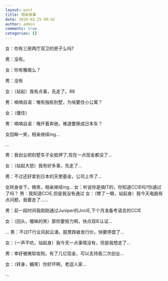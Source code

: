 ```yaml
---
layout: post
title: 相亲故事 
date: 2010-03-25 09:42
author: admin
comments: true
categories: []
---
```

<div id="blogDetailDiv">

女：你有三房两厅双卫的房子么吗?

男：没有。

女：你有雅阁么？

男：没有

女：（站起）我有点事，先走了。88

男：喃喃自语：俺有独栋别墅，为啥要住小公寓？

女：（僵住）

男：喃喃自语：俺开着奔驰，难道要换成日本车？

女回眸一笑，相亲继续ing…

…

男：我创业把别墅车子全抵押了,现在一点现金都没了…

女：（站起大怒）我有好多事，先走了…

男：不过还好拿到日本的天使基金，公司上市了…

女转身坐下，微笑，相亲继续ing…
女：听说你是搞IT的，你知道CCIE吗?你通过了吗？
男：我知道CCIE,但是我没有通过
女：（瞟了一眼，站起身）我今天电脑有点问题，我要走了……

男：前一段时间我刚刚通过Juniper的JncIE,下个月准备考语言的CCIE

女：（回头，暧昧的笑）那你要努力啊，快点双IE认证…

…
男：不过IT行业风起云涌，股票跌破发行价，快要停盘了…

女：（一声不吭，站起身）我今天一点事情没有，但是我想走了…

男：幸好被微软收购，有了几亿现金，可以支持我二次创业…

女：（转身，媚笑）你好坏啊，老逗人家…

…</div>
